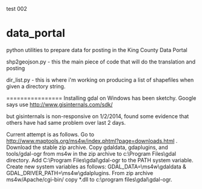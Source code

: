test 002

data_portal
===========

python utilities to prepare data for posting in the King County Data Portal

shp2geojson.py - this the main piece of code that will do the translation and posting

dir_list.py - this is where i'm working on producing a list of shapefiles when given a directory string.

================
Installing gdal on Windows has been sketchy. Google says use http://www.gisinternals.com/sdk/

but gisinternals is non-responsive on 1/2/2014, found some evidence that others have had same problem over last 2 days.

Current attempt is as follows. Go to http://www.maptools.org/ms4w/index.phtml?page=downloads.html . 
Download the stable zip archive. Copy gdaldata, gdaplugins, and tools/gdal-ogr from ms4w in the zip archive 
to c:\Program Files\gdal directory. Add C:\Program Files\gdal\gdal-ogr to the PATH system variable. Create new 
system variables as follows: GDAL_DATA=\ms4w\gdaldata & GDAL_DRIVER_PATH=\ms4w\gdalplugins. From zip archive 
ms4w/Apache/cgi-bin/ copy *.dll to c:\program files\gdal\gdal-ogr. 

